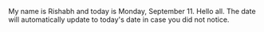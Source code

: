 My name is Rishabh and today is Monday, September 11. Hello all. The date will automatically update to today's date in case you did not notice.

